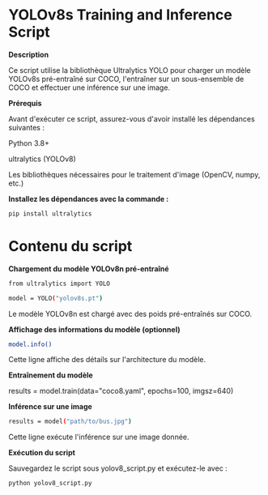 #  YOLOv8s Training and Inference Script

**Description**

Ce script utilise la bibliothèque Ultralytics YOLO pour charger un modèle YOLOv8s pré-entraîné sur COCO, l'entraîner sur un sous-ensemble de COCO et effectuer une inférence sur une image.

**Prérequis**

Avant d'exécuter ce script, assurez-vous d'avoir installé les dépendances suivantes :

Python 3.8+

ultralytics (YOLOv8)

Les bibliothèques nécessaires pour le traitement d'image (OpenCV, numpy, etc.)

**Installez les dépendances avec la commande :**
```bash
pip install ultralytics 
```
#  Contenu du script

**Chargement du modèle YOLOv8n pré-entraîné**
```bash
from ultralytics import YOLO

model = YOLO("yolov8s.pt")
```
Le modèle YOLOv8n est chargé avec des poids pré-entraînés sur COCO.

**Affichage des informations du modèle (optionnel)**
```bash
model.info()
```
Cette ligne affiche des détails sur l'architecture du modèle.

**Entraînement du modèle**

results = model.train(data="coco8.yaml", epochs=100, imgsz=640)


**Inférence sur une image**
```bash
results = model("path/to/bus.jpg")
```
Cette ligne exécute l'inférence sur une image donnée.

**Exécution du script**

Sauvegardez le script sous yolov8_script.py et exécutez-le avec :
```bash
python yolov8_script.py
```
